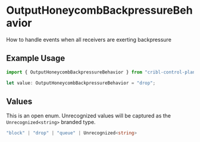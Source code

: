 # OutputHoneycombBackpressureBehavior

How to handle events when all receivers are exerting backpressure

## Example Usage

```typescript
import { OutputHoneycombBackpressureBehavior } from "cribl-control-plane/models";

let value: OutputHoneycombBackpressureBehavior = "drop";
```

## Values

This is an open enum. Unrecognized values will be captured as the `Unrecognized<string>` branded type.

```typescript
"block" | "drop" | "queue" | Unrecognized<string>
```